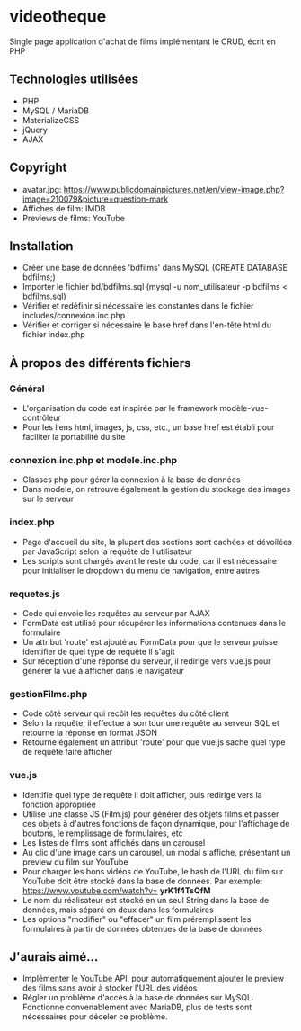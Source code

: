 # videotheque
Single page application d'achat de films implémentant le CRUD, écrit en PHP

## Technologies utilisées
- PHP
- MySQL / MariaDB
- MaterializeCSS
- jQuery
- AJAX

## Copyright
- avatar.jpg: https://www.publicdomainpictures.net/en/view-image.php?image=210079&picture=question-mark
- Affiches de film: IMDB
- Previews de films: YouTube

## Installation
- Créer une base de données 'bdfilms' dans MySQL (CREATE DATABASE bdfilms;)
- Importer le fichier bd/bdfilms.sql (mysql -u nom_utilisateur -p bdfilms < bdfilms.sql)
- Vérifier et redéfinir si nécessaire les constantes dans le fichier includes/connexion.inc.php
- Vérifier et corriger si nécessaire le base href dans l'en-tête html du fichier index.php

## À propos des différents fichiers

### Général
- L'organisation du code est inspirée par le framework modèle-vue-contrôleur
- Pour les liens html, images, js, css, etc., un base href est établi pour faciliter la portabilité du site

### connexion.inc.php et modele.inc.php
- Classes php pour gérer la connexion à la base de données
- Dans modele, on retrouve également la gestion du stockage des images sur le serveur

### index.php
- Page d'accueil du site, la plupart des sections sont cachées et dévoilées par JavaScript selon la requête de l'utilisateur
- Les scripts sont chargés avant le reste du code, car il est nécessaire pour initialiser le dropdown du menu de navigation, entre autres

### requetes.js
- Code qui envoie les requêtes au serveur par AJAX
- FormData est utilisé pour récupérer les informations contenues dans le formulaire
- Un attribut 'route' est ajouté au FormData pour que le serveur puisse identifier de quel type de requête il s'agit
- Sur réception d'une réponse du serveur, il redirige vers vue.js pour générer la vue à afficher dans le navigateur 

### gestionFilms.php
- Code côté serveur qui recôit les requêtes du côté client
- Selon la requête, il effectue à son tour une requête au serveur SQL et retourne la réponse en format JSON
- Retourne également un attribut 'route' pour que vue.js sache quel type de requête faire afficher

### vue.js
- Identifie quel type de requête il doit afficher, puis redirige vers la fonction appropriée
- Utilise une classe JS (Film.js) pour générer des objets films et passer ces objets à d'autres fonctions de façon dynamique, pour l'affichage de boutons, le remplissage de formulaires, etc
- Les listes de films sont affichés dans un carousel
- Au clic d'une image dans un carousel, un modal s'affiche, présentant un preview du film sur YouTube
- Pour charger les bons vidéos de YouTube, le hash de l'URL du film sur YouTube doit être stocké dans la base de données. Par exemple: https://www.youtube.com/watch?v= **yrK1f4TsQfM**
- Le nom du réalisateur est stocké en un seul String dans la base de données, mais séparé en deux dans les formulaires
- Les options "modifier" ou "effacer" un film préremplissent les formulaires à partir de données obtenues de la base de données

## J'aurais aimé...
- Implémenter le YouTube API, pour automatiquement ajouter le preview des films sans avoir à stocker l'URL des vidéos
- Régler un problème d'accès à la base de données sur MySQL. Fonctionne convenablement avec MariaDB, plus de tests sont nécessaires pour déceler ce problème.